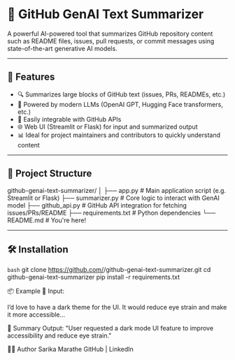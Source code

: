 # 🧠 GitHub GenAI Text Summarizer

A powerful AI-powered tool that summarizes GitHub repository content such as README files, issues, pull requests, or commit messages using state-of-the-art generative AI models.

---

## 🚀 Features

- 🔍 Summarizes large blocks of GitHub text (issues, PRs, READMEs, etc.)
- 🤖 Powered by modern LLMs (OpenAI GPT, Hugging Face transformers, etc.)
- 🧩 Easily integrable with GitHub APIs
- 🌐 Web UI (Streamlit or Flask) for input and summarized output
- 📊 Ideal for project maintainers and contributors to quickly understand content

---

## 📁 Project Structure

github-genai-text-summarizer/
│
├── app.py # Main application script (e.g. Streamlit or Flask)
├── summarizer.py # Core logic to interact with GenAI model
├── github_api.py # GitHub API integration for fetching issues/PRs/README
├── requirements.txt # Python dependencies
└── README.md # You're here!


---

## 🛠️ Installation

```bash```
git clone https://github.com/<your-username>/github-genai-text-summarizer.git
cd github-genai-text-summarizer
pip install -r requirements.txt

📦 Example
🔗 Input:

I’d love to have a dark theme for the UI. It would reduce eye strain and make it more accessible...

🧠 Summary Output:
"User requested a dark mode UI feature to improve accessibility and reduce eye strain."

🧑‍💻 Author
Sarika Marathe
GitHub | LinkedIn

